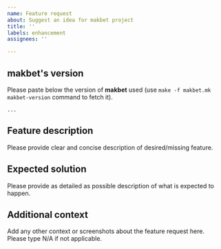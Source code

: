 ```yaml
---
name: Feature request
about: Suggest an idea for makbet project
title: ''
labels: enhancement
assignees: ''

---
```


## **makbet's version**
Please paste below the version of **makbet** used (use
``make -f makbet.mk makbet-version`` command to fetch it).

`` ... ``

## **Feature description**
Please provide clear and concise description of desired/missing feature.

## **Expected solution**
Please provide as detailed as possible description of what is expected
to happen.

## **Additional context**
Add any other context or screenshots about the feature request here.
Please type N/A if not applicable.
